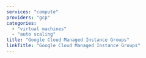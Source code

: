 ```yaml
---
services: "compute"
providers: "gcp"
categories: 
  - "virtual machines"
  - "auto scaling"
title: "Google Cloud Managed Instance Groups"
linkTitle: "Google Cloud Managed Instance Groups"
---
```

